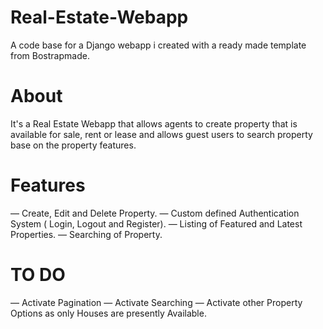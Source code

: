 # Real-Estate-Webapp
A code base for a Django webapp i created with a ready made template from Bostrapmade.

# About
It's a Real Estate Webapp that allows agents
to create property that is available for sale, rent or lease and allows 
guest users to search property base on the property features.

# Features
— Create, Edit and Delete Property.
— Custom defined Authentication System ( Login, Logout and Register).
— Listing of Featured and Latest Properties.
— Searching of Property.


# TO DO
— Activate Pagination
— Activate Searching
— Activate other Property Options as only Houses are presently Available.


